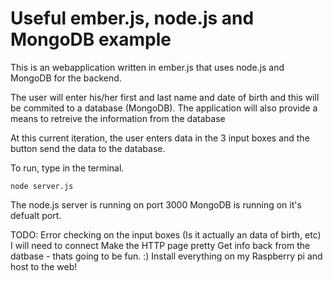 # Useful ember.js, node.js and MongoDB example

This is an webapplication written in ember.js that uses node.js and MongoDB for the backend. 

The user will enter his/her first and last name and date of birth and this will be commited to a database (MongoDB). The application will also provide a means to retreive the information from the database

At this current iteration, the user enters data in the 3 input boxes and the button send the data to the database.

To run, type in the terminal. 
	
	node server.js

The node.js server is running on port 3000
MongoDB is running on it's defualt port.

TODO:
	Error checking on the input boxes (Is it actually an data of birth, etc)
		I will need to connect 
	Make the HTTP page pretty
	Get info back from the datbase - thats going to be fun. :)
	Install everything on my Raspberry pi and host to the web!
